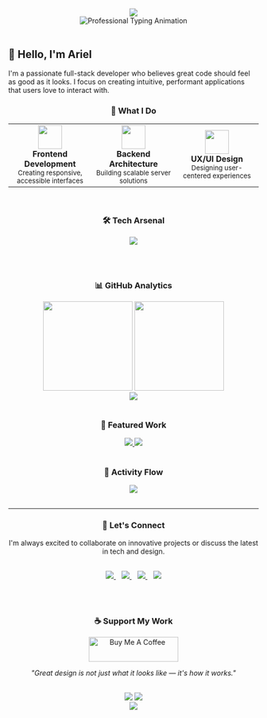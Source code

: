 # 

<div align="center">
  <img src="https://capsule-render.vercel.app/api?type=waving&color=gradient&customColorList=12,20,14,17,3&height=160&section=header&text=Ariel%20Retes&fontSize=42&fontColor=ffffff&animation=fadeIn&fontAlignY=40&desc=Crafting%20Digital%20Experiences&descAlignY=65&descSize=18" />
</div>

<div align="center">
  <img src="https://readme-typing-svg.herokuapp.com?font=SF+Pro+Display&size=24&duration=3000&pause=800&color=667EEA&center=true&vCenter=true&width=500&lines=Full+Stack+Developer;UX%2FUI+Enthusiast;Problem+Solver;Tech+Innovator" alt="Professional Typing Animation" />
</div>

<br>

## 👋 Hello, I'm Ariel

I'm a passionate full-stack developer who believes great code should feel as good as it looks. I focus on creating intuitive, performant applications that users love to interact with.

<div align="center">

### 🎯 **What I Do**

</div>

<table align="center">
<tr>
<td align="center" width="33%">
<img src="https://cdn.jsdelivr.net/gh/devicons/devicon/icons/react/react-original.svg" width="48" height="48"/>
<br><strong>Frontend Development</strong>
<br><sub>Creating responsive, accessible interfaces</sub>
</td>
<td align="center" width="33%">
<img src="https://cdn.jsdelivr.net/gh/devicons/devicon/icons/nodejs/nodejs-original.svg" width="48" height="48"/>
<br><strong>Backend Architecture</strong>
<br><sub>Building scalable server solutions</sub>
</td>
<td align="center" width="33%">
<img src="https://cdn.jsdelivr.net/gh/devicons/devicon/icons/figma/figma-original.svg" width="48" height="48"/>
<br><strong>UX/UI Design</strong>
<br><sub>Designing user-centered experiences</sub>
</td>
</tr>
</table>

<br>

<div align="center">

### 🛠️ **Tech Arsenal**

<img src="https://skillicons.dev/icons?i=js,ts,react,vue,nodejs,python,docker,aws,figma,git" />

<br><br>

### 📊 **GitHub Analytics**

<img height="180em" src="https://github-readme-stats.vercel.app/api?username=Yheng&show_icons=true&theme=vue&hide_border=true&bg_color=0d1117&title_color=58a6ff&icon_color=1f6feb&text_color=c9d1d9&ring_color=1f6feb"/>
<img height="180em" src="https://github-readme-stats.vercel.app/api/top-langs/?username=Yheng&layout=compact&theme=vue&hide_border=true&bg_color=0d1117&title_color=58a6ff&text_color=c9d1d9"/>

</div>

<div align="center">
  <img src="https://github-readme-streak-stats.herokuapp.com/?user=Yheng&theme=vue-dark&hide_border=true&background=0d1117&stroke=58a6ff&ring=1f6feb&fire=58a6ff&currStreakLabel=58a6ff" />
</div>

<br>

<div align="center">

### 🎨 **Featured Work**

</div>

<div align="center">
  <a href="https://github.com/Yheng/project-name">
    <img src="https://github-readme-stats.vercel.app/api/pin/?username=Yheng&repo=project-name&theme=vue-dark&hide_border=true&bg_color=0d1117&title_color=58a6ff&text_color=c9d1d9&icon_color=1f6feb" />
  </a>
  <a href="https://github.com/Yheng/another-project">
    <img src="https://github-readme-stats.vercel.app/api/pin/?username=Yheng&repo=another-project&theme=vue-dark&hide_border=true&bg_color=0d1117&title_color=58a6ff&text_color=c9d1d9&icon_color=1f6feb" />
  </a>
</div>

<br>

<div align="center">

### 🌊 **Activity Flow**

<img src="https://github-readme-activity-graph.vercel.app/graph?username=Yheng&theme=vue&bg_color=0d1117&color=58a6ff&line=1f6feb&point=58a6ff&area_color=1f6feb&area=true&hide_border=true&custom_title=Contribution%20Activity" />

</div>

<br>

---

<div align="center">

### 💬 **Let's Connect**

I'm always excited to collaborate on innovative projects or discuss the latest in tech and design.

<br>

<a href="mailto:your-email@example.com">
  <img src="https://img.shields.io/badge/Email-EA4335?style=for-the-badge&logo=gmail&logoColor=white&labelColor=EA4335" />
</a>
&nbsp;&nbsp;
<a href="https://linkedin.com/in/your-profile">
  <img src="https://img.shields.io/badge/LinkedIn-0A66C2?style=for-the-badge&logo=linkedin&logoColor=white&labelColor=0A66C2" />
</a>
&nbsp;&nbsp;
<a href="https://your-portfolio.com">
  <img src="https://img.shields.io/badge/Portfolio-000000?style=for-the-badge&logo=About.me&logoColor=white&labelColor=000000" />
</a>
&nbsp;&nbsp;
<a href="https://buymeacoffee.com/arielretes">
  <img src="https://img.shields.io/badge/Buy%20Me%20A%20Coffee-FFDD00?style=for-the-badge&logo=buy-me-a-coffee&logoColor=black&labelColor=FFDD00" />
</a>

<br><br>

### ☕ **Support My Work**

<a href="https://buymeacoffee.com/arielretes" target="_blank">
  <img src="https://cdn.buymeacoffee.com/buttons/v2/default-blue.png" alt="Buy Me A Coffee" height="50" width="180">
</a>

<br>

*"Great design is not just what it looks like — it's how it works."*

</div>

<br>

<div align="center">
  <img src="https://komarev.com/ghpvc/?username=Yheng&color=58a6ff&style=flat-square&label=Profile+Views" />
  <img src="https://img.shields.io/github/followers/Yheng?label=Followers&style=flat-square&color=58a6ff&labelColor=0d1117" />
</div>

<div align="center">
  <img src="https://capsule-render.vercel.app/api?type=waving&color=gradient&customColorList=12,20,14,17,3&height=120&section=footer&reversal=true" />
</div>
